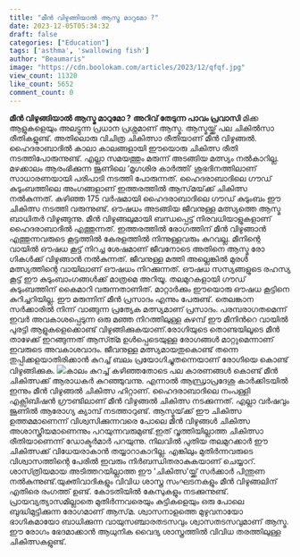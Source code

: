 ```yaml
---
title: "മീന്‍ വിഴുങ്ങിയാല്‍ ആസ്മ മാറുമോ ?"
date: 2023-12-05T05:34:32
draft: false
categories: ["Education"]
tags: ['asthma', 'swallowing fish']
author: "Beaumaris"
image: "https://cdn.boolokam.com/articles/2023/12/qfqf.jpg"
view_count: 11320
like_count: 5652
comment_count: 0
---
```


**മീന്‍ വിഴുങ്ങിയാല്‍ ആസ്മ മാറുമോ ?** **അറിവ് തേടുന്ന പാവം പ്രവാസി** മിക്ക ആളുകളെയും അലട്ടുന്ന പ്രധാന പ്രശ്നമാണ് ആസ്മ. ആസ്മയ്ക്ക് പല ചികില്‍സാ രീതികളുണ്ട്. അതിലൊരു വിചിത്ര ചികിത്സാ രീതിയാണ് മീൻ വിഴുങ്ങൽ. ഹൈദരാബാദിൽ കാലാ കാലങ്ങളായി ഈയൊരു ചികിത്സ രീതി നടത്തിപോരുന്നുണ്ട്. എല്ലാ സമയത്തും മരുന്ന് അടങ്ങിയ മത്സ്യം നല്‍കാറില്ല. മഴക്കാലം ആരംഭിക്കുന്ന ജൂണിലെ ‘മൃഗശിര കാർത്തി’ ശുഭദിനത്തിലാണ് സാധാരണയായി പരിപാടി നടത്തി പോരുന്നത്. ഹൈദരാബാദിലെ ഗൗഡ് കുടുംബത്തിലെ അംഗങ്ങളാണ് ഇത്തരത്തിൽ ആസ്‌മയ്‌ക്ക് ചികിത്സ നൽകുന്നത്. കഴിഞ്ഞ 175 വർഷമായി ഹൈദരാബാദിലെ ഗൗഡ് കുടുംബം ഈ ചികിത്സ നടത്തി വരുന്നുണ്ട്. ഔഷധം അടങ്ങിയ ജീവനുള്ള മത്സ്യത്തെ ആസ്മ ബാധിതര്‍ വിഴുങ്ങുന്നു. മീന്‍ വിഴുങ്ങലുമായി ബന്ധപ്പെട്ട് നിരവധിയാളുകളാണ് ഹൈദരാബാദിൽ എത്തുന്നത്. ഇത്തരത്തില്‍ രോഗത്തിന് മീന്‍ വിഴുങ്ങാന്‍ എത്തുന്നവരുടെ കൂട്ടത്തില്‍ കേരളത്തില്‍ നിന്നുള്ളവരും കുറവല്ല. മീനിന്റെ വായിൽ ഔഷധ കൂട്ട് നിറച്ച ശേഷമാണ് ജീവനോടെ അതിനെ ആസ്മ രോ​ഗികൾക്ക് വിഴുങ്ങാൻ നൽകുന്നത്. ജീവനുള്ള മത്തി അല്ലെങ്കിൽ മുരൾ മത്സ്യത്തിന്റെ വായിലാണ് ഔഷധം നിറക്കുന്നത്. ഔഷധ സസ്യങ്ങളുടെ രഹസ്യ കൂട്ട് ഈ കുടുംബാംഗങ്ങൾക്ക് മാത്രമെ അറിയൂ. തലമുറകളായി ഗൗഡ് കുടുംബത്തിന് കൈമാറി വരുന്നതാണിത്. മാറ്റാര്‍ക്കും ഈയൊരു ഔഷധ കൂട്ടിനെ കുറിച്ചറിയില്ല. ഈ മരുന്നിന് മീന്‍ പ്രസാദം എന്നും പേരുണ്ട്. തെലങ്കാന സര്‍ക്കാരില്‍ നിന്ന് വാങ്ങുന്ന പ്രത്യേക മത്സ്യമാണ് പ്രസാദം. പരമ്പരാഗതമെന്ന് ഇവര്‍ അവകാശപ്പെടുന്ന ഒരു മഞ്ഞ നിറത്തിലുള്ള കുഴമ്പ് ഈ മീനിന്‍റെ വായില്‍ പുരട്ടി ആളുകളെക്കൊണ്ട് വിഴുങ്ങിക്കുകയാണ്.രോഗിയുടെ തൊണ്ടയിലൂടെ മീന്‍ താഴേക്ക് ഇറങ്ങുന്നത് ആസ്‍ത്‍മ ഉള്‍പ്പെടെയുള്ള രോഗങ്ങള്‍ മാറ്റുമെന്നാണ് ഇവരുടെ അവകാശവാദം. ജീവനുള്ള മത്സ്യമായതുകൊണ്ട് തന്നെ തുപ്പിക്കളയാതിരിക്കാന്‍ കുറച്ച് ബലം പ്രയോഗിച്ചുതന്നെയാണ് രോഗിയെ കൊണ്ട് വിഴുങ്ങിക്കുക. ![](https://cdn.boolokam.com/articles/2023/12/ccvv.webp)കാലം കുറച്ച് കഴിഞ്ഞതോടെ പല കാരണങ്ങള്‍ കൊണ്ട് മീന്‍ ചികിത്സക്ക് ആരാധകര്‍ കുറഞ്ഞുവന്നു. എന്നാല്‍ ആന്ധ്രാപ്രദേശു കാര്‍ക്കിടയില്‍ ഇന്നും മീന്‍ വിഴുങ്ങല്‍ ചികിത്സ ഹിറ്റാണ്. ഹൈദരാബാദിലെ നംപള്ളി എക്സിബിഷന്‍ ഗ്രൗണ്ടിലാണ് മീന്‍ വിഴുങ്ങല്‍ ചികിത്സ നടക്കുന്നത്. എല്ലാ വര്‍ഷവും ജൂണില്‍ ആരോഗ്യ ക്യാമ്പ് നടത്താറുണ്ട്. ആസ്മയ്‌ക്ക് ഈ ചികിത്സ ഉത്തമമാണെന്ന് വിശ്വസിക്കുന്നവരെ പോലെ മീൻ വിഴുങ്ങൾ ചികിത്സ അശാസ്ത്രീയമാണെന്നും പറയുന്നവരുമുണ്ട്.ഇത് വൃത്തിയില്ലാത്ത ചികിത്സാ രീതിയാണെന്ന് ഡോക്ടര്‍മാര്‍ പറയുന്നു. നിലവില്‍ പുതിയ തലമുറക്കാര്‍ ഈ ചികിത്സക്ക് വിധേയരാകാന്‍ തയ്യാറാകാറില്ല. എങ്കിലും മുതിര്‍ന്നവരുടെ വിശ്വാസത്തിന്റെ പേരില്‍ ഇവരും നിര്‍ബന്ധിതരാകുകയാണ് ചെയ്യാറ്. ശാസ്‍ത്രിയമായ അടിത്തറയില്ലാത്ത ഈ 'ചികിത്സ'യ്ക്ക് സര്‍ക്കാര്‍ പിന്തുണ നല്‍കുന്നുണ്ട്.യുക്തിവാദികളും വിവിധ ശാസ്ത്ര സംഘടനകളും മീന്‍ വിഴുങ്ങലിന് എതിരെ രംഗത്ത് ഉണ്ട്. കോടതിയില്‍ കേസുകളും നടക്കുന്നുണ്ട്. പ്രായവ്യത്യാസമില്ലാതെ മുതിര്‍ന്നവരെയും കുട്ടികളെയും ഒരു പോലെ ബുദ്ധിമുട്ടിക്കുന്ന രോഗമാണ് ആസ്‌മ. ശ്വാസനാളത്തെ മുഴുവനായോ ഭാഗികമായോ ബാധിക്കുന്ന വായുസഞ്ചാരതടസവും ശ്വാസതടസവുമാണ് ആസ്മ. ഈ രോഗം ഭേദമാക്കാന്‍ ആധുനിക വൈദ്യ ശാസ്ത്രത്തിൽ വിവിധ തരത്തിലുള്ള ചികിത്സകളുണ്ട്.
